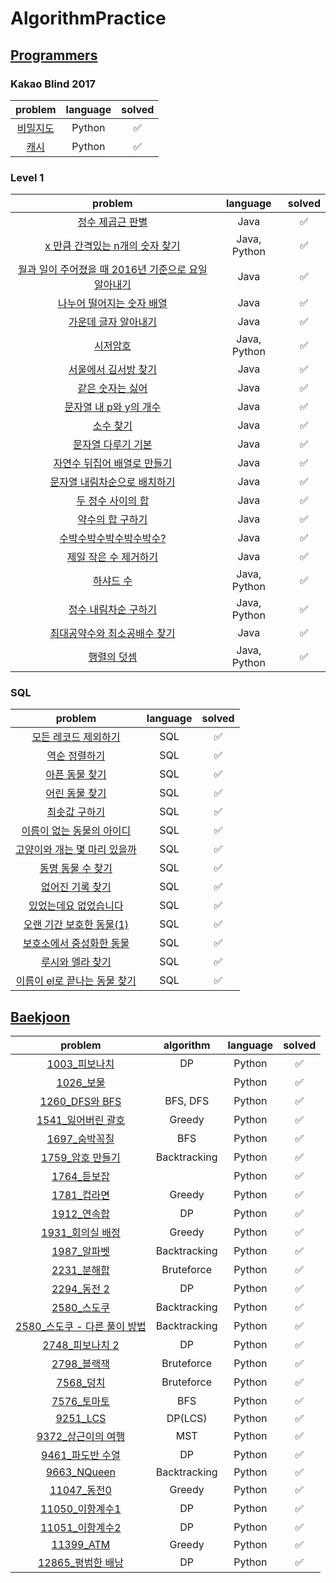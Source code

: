 # AlgorithmPractice


## [Programmers](https://programmers.co.kr/)

### Kakao Blind 2017

|                          problem                |  language  | solved |
| :-----------------------------------------------: | :--------: | :-----: |
|[비밀지도](./programmers/kakao_blind_2017/1_secret_map.py)             |   Python   |   ✅     |  
|[캐시](./programmers/kakao_blind_2017/3_cache.py)             |   Python   |   ✅     |  


### Level 1

|                          problem                          |  language  | solved |
| :---------------------------------------------------------: | :--------: | :-----: |
|[정수 제곱근 판별](./programmers/level1/2018-07-22-level1_find_sqrt.md)         |   Java   |    ✅    |
|[x 만큼 간격있는 n개의 숫자 찾기](./programmers/level1/2018-07-23-level1_n_number_x_interval.md) |   Java, Python   |    ✅    |
|[월과 일이 주어졌을 때 2016년 기준으로 요일 알아내기](./programmers/level1/2018-07-25-level1_date2016.md)         |   Java   |    ✅    |
|[나누어 떨어지는 숫자 배열](./programmers/level1/2018-07-26-level1_array_divisible_by_divisor.md)     |   Java   |    ✅    |
|[가운데 글자 알아내기 ](./programmers/level1/2018-07-26-level1_bring_center_letter.md)     |   Java   |    ✅    |
|[시저암호](./programmers/level1/2018-07-27-level1_caesar_pw.md)  |   Java, Python   |    ✅    |
|[서울에서 김서방 찾기](./programmers/level1/2018-07-27-level1_find_kim.md)          |   Java   |    ✅    |
|[같은 숫자는 싫어](./programmers/level1/2018-07-27-level1_no_repeat.md)|   Java   |    ✅    |
|[문자열 내 p와 y의 개수](./programmers/level1/2018-07-27-level1_num_of_p_y.md)|   Java   |    ✅    |
|[소수 찾기](./programmers/level1/2018-07-27-level1_prime.md)|   Java   |    ✅    |
|[문자열 다루기 기본](./programmers/level1/2018-07-27-level1_return_only_num.md)|   Java   |    ✅    |
|[자연수 뒤집어 배열로 만들기 ](./programmers/level1/2018-07-27-level1_reverse_int.md)|   Java   |    ✅    |
|[문자열 내림차순으로 배치하기](./programmers/level1/2018-07-27-level1_string_desc.md)|   Java   |    ✅    |
|[두 정수 사이의 합 ](./programmers/level1/2018-07-27-level1_sum_bw_number.md)|   Java   |    ✅    |
|[약수의 합 구하기](./programmers/level1/2018-07-27-level1_sum_factors.md)|   Java   |    ✅    |
|[수박수박수박수박수박수? ](./programmers/level1/2018-07-27-level1_watermelon.md)|   Java   |    ✅    |
|[제일 작은 수 제거하기](./programmers/level1/2018-07-28-level1_delete_smallest.md)|   Java   |    ✅    |
|[하샤드 수](./programmers/level1/2018-07-28-level1_hashad_num.md)|   Java, Python   |    ✅    |
|[정수 내림차순 구하기](./programmers/level1/2018-07-28-level1_intarray_desc.md)|   Java, Python   |    ✅    |
|[최대공약수와 최소공배수 찾기](./programmers/level1/2018-07-28-level1_gcd_lcm.md)|   Java   |    ✅    |
|[행렬의 덧셈 ](./programmers/level1/2018-07-28-level1_ssum_matrix.md)|   Java, Python   |    ✅    |


### SQL
|                          problem                          |  language  | solved |
| :---------------------------------------------------------: | :--------: | :-----: |
|[모든 레코드 제외하기](./programmers/sql/2019-09-02-sql1_1.md) |   SQL   |    ✅    |
|[역순 정렬하기](./programmers/sql/2019-09-02-sql1_2.md) |   SQL   |    ✅    |
|[아픈 동물 찾기](./programmers/sql/2019-09-03-sql2_1.md) |   SQL   |    ✅    |
|[어린 동물 찾기](./programmers/sql/2019-09-03-sql2_2.md) |   SQL   |    ✅    |
|[최솟값 구하기](./programmers/sql/2019-09-04-sql3_1.md) |   SQL   |    ✅    |
|[이름이 없는 동물의 아이디](./programmers/sql/2019-09-04-sql3_2.md) |   SQL   |    ✅    |
|[고양이와 개는 몇 마리 있을까](./programmers/sql/2019-09-05-sql4_1.md) |   SQL   |    ✅    |
|[동명 동물 수 찾기](./programmers/sql/2019-09-05-sql4_2.md) |   SQL   |    ✅    |
|[없어진 기록 찾기](./programmers/sql/2019-09-06-sql5_1.md) |   SQL   |    ✅    |
|[있었는데요 없었습니다](./programmers/sql/2019-09-06-sql5_2.md) |   SQL   |    ✅    |
|[오랜 기간 보호한 동물(1)](./programmers/sql/2019-09-07-sql6_1.md) |   SQL   |    ✅    |
|[보호소에서 중성화한 동물](./programmers/sql/2019-09-07-sql6_2.md) |   SQL   |    ✅    |
|[루시와 엘라 찾기](./programmers/sql/2019-09-08-sql7_1.md) |   SQL   |    ✅    |
|[이름이 el로 끝나는 동물 찾기](./programmers/sql/2019-09-08-sql7_2.md) |   SQL   |    ✅    |




## [Baekjoon](https://www.acmicpc.net/)

|                          problem                |  algorithm  | language  | solved |
| :-----------------------------------------------: | :--------: | :--------: | :-----: |
|[1003_피보나치](./baekjoon/1003_피보나치.py)            | DP        |   Python   |   ✅     | 
|[1026_보물](./baekjoon/1026_treasure.py)            |    |   Python   |   ✅     |  
|[1260_DFS와 BFS](./baekjoon/1260_dfs_bfs.py) |  BFS, DFS     |     Python |    ✅    |
|[1541_잃어버린 괄호](./baekjoon/1541_lost_paranthesis.py) |   Greedy     |     Python |    ✅    |
|[1697_숨박꼭질](./baekjoon/1697_hideseek.py)            |   BFS |     Python |    ✅    |
|[1759_암호 만들기](./baekjoon/1759_make_pwd.py)        |   Backtracking   |     Python |    ✅    |
|[1764_듣보잡](./baekjoon/1764_deutbo.py)            |    |     Python |    ✅    |
|[1781_컵라면](./baekjoon/1781_cup_ramen.py)             |   Greedy |     Python |    ✅    |
|[1912_연속합](./baekjoon/1912_continuous_sum.py)         |   DP    |     Python |    ✅    |
|[1931_회의실 배정](./baekjoon/1931_meeting.py)            |   Greedy |     Python |    ✅    |
|[1987_알파벳](./baekjoon/1987_alphabet.py)            |   Backtracking |     Python |    ✅    |
|[2231_분해합](./baekjoon/2231_divide_sum.py)            |   Bruteforce |     Python |    ✅    |
|[2294_동전 2](./baekjoon/2295_coin2.py)             |   DP|     Python |    ✅    |
|[2580_스도쿠](./baekjoon/2580_sudoku.py)             |   Backtracking|     Python |    ✅    |
|[2580_스도쿠 - 다른 풀이 방법](./baekjoon/2580_sudoku_v2.py)    |   Backtracking         |     Python |    ✅    |
|[2748_피보나치 2](./baekjoon/2748_fib2.py)            |   DP |     Python |    ✅    |
|[2798_블랙잭](./baekjoon/2798_blackjack.py)           |  Bruteforce   |     Python |    ✅    |
|[7568_덩치](./baekjoon/7568_body_size.py)            |  Bruteforce  |     Python |    ✅    |
|[7576_토마토](./baekjoon/7576_tomato.py)            |   BFS |     Python |    ✅    |
|[9251_LCS](./baekjoon/9251_lcs.py)            |   DP(LCS) |     Python |    ✅    |
|[9372_상근이의 여행](./baekjoon/9372_sang_travel.py)    |   MST    |     Python |    ✅    |
|[9461_파도반 수열](./baekjoon/9461_wave_sequence.py)     |   DP |     Python |    ✅    |
|[9663_NQueen](./baekjoon/9663_nqueen.py)             |   Backtracking |     Python |    ✅    |
|[11047_동전0](./baekjoon/11047_coin0.py)            |   Greedy |     Python |    ✅    |
|[11050_이항계수1](./baekjoon/11050_binom_coef.py)         |   DP    |     Python |    ✅    |
|[11051_이항계수2](./baekjoon/11050_binom_coef_2.py)        |   DP     |     Python |    ✅    |
|[11399_ATM](./baekjoon/11399_atm.py)            |  Greedy  |     Python |    ✅    |
|[12865_평범한 배낭](./baekjoon/12865_knapsack.py)|   DP|     Python |    ✅    |
